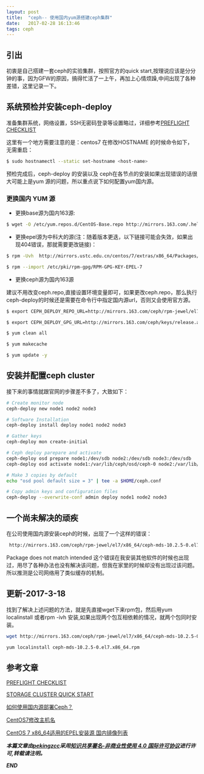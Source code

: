 ```yaml
---
layout: post
title:  "ceph-- 使用国内yum源搭建ceph集群"
date:   2017-02-28 16:13:46
tags: ceph
---
```




## 引出

初衷是自己搭建一套ceph的实验集群，按照官方的quick start,按理说应该是分分钟的事，因为GFW的原因，搞得忙活了一上午，再加上心情烦躁,中间出现了各种差错，这里记录一下。


## 系统预检并安装ceph-deploy

准备集群系统，网络设置，SSH无密码登录等设置略过，详细参考[PREFLIGHT CHECKLIST](http://docs.ceph.com/docs/master/start/quick-start-preflight/)

这里有一个地方需要注意的是：centos7 在修改HOSTNAME 的时候命令如下，无需重启：

```bash
$ sudo hostnamectl --static set-hostname <host-name>
```

预检完成后，ceph-deploy 的安装以及 ceph在各节点的安装如果出现错误的话很大可能上是yum 源的问题，所以重点说下如何配置yum国内源。


### 更换国内 YUM 源

- 更换base源为国内163源:

```bash
$ wget -O /etc/yum.repos.d/CentOS-Base.repo http://mirrors.163.com/.help/CentOS7-Base-163.repo
```

- 更换epel源为中科大的源(注：随着版本更迭，以下链接可能会失效，如果出现404错误，那就需要更改链接)：

```bash
$ rpm -Uvh  http://mirrors.ustc.edu.cn/centos/7/extras/x86_64/Packages/epel-release-7-9.noarch.rpm

$ rpm --import /etc/pki/rpm-gpg/RPM-GPG-KEY-EPEL-7

```

- 更换ceph源为国内163源

建议不用改变ceph.repo,直接设置环境变量即可，如果更改ceph.repo，那么执行ceph-deploy的时候还是需要在命令行中指定国内源url，否则又会使用官方源。

```bash
$ export CEPH_DEPLOY_REPO_URL=http://mirrors.163.com/ceph/rpm-jewel/el7

$ export CEPH_DEPLOY_GPG_URL=http://mirrors.163.com/ceph/keys/release.asc

$ yum clean all

$ yum makecache

$ yum update -y

```






## 安装并配置ceph cluster

接下来的事情就跟官网的步骤差不多了，大致如下：

```bash
# Create monitor node
ceph-deploy new node1 node2 node3

# Software Installation
ceph-deploy install deploy node1 node2 node3

# Gather keys
ceph-deploy mon create-initial

# Ceph deploy parepare and activate
ceph-deploy osd prepare node1:/dev/sdb node2:/dev/sdb node3:/dev/sdb
ceph-deploy osd activate node1:/var/lib/ceph/osd/ceph-0 node2:/var/lib/ceph/osd/ceph-1 node3:/var/lib/ceph/osd/ceph-2

# Make 3 copies by default
echo "osd pool default size = 3" | tee -a $HOME/ceph.conf

# Copy admin keys and configuration files
ceph-deploy --overwrite-conf admin deploy node1 node2 node3

```


## 一个尚未解决的顽疾

在公司使用国内源安装ceph的时候，出现了一个这样的错误：

```bash
 http://mirrors.163.com/ceph/rpm-jewel/el7/x86_64/ceph-mds-10.2.5-0.el7.x86_64.rpm: [Errno -1] Package does not match intended download. Suggestion: run yum --enablerepo=ceph clean metadata
```

Package does not match intended 这个错误在我安装其他软件的时候也出现过，用尽了各种办法也没有解决该问题，但我在家里的时候却没有出现过该问题。所以推测是公司网络用了类似缓存的机制。

## 更新-2017-3-18

找到了解决上述问题的方法，就是先直接wget下来rpm包，然后用yum localinstall 或者rpm -ivh 安装,如果出现两个包互相依赖的情况，就两个包同时安装。

```bash
wget http://mirrors.163.com/ceph/rpm-jewel/el7/x86_64/ceph-mds-10.2.5-0.el7.x86_64.rpm

yum localinstall ceph-mds-10.2.5-0.el7.x86_64.rpm
```


## 参考文章


[PREFLIGHT CHECKLIST](http://docs.ceph.com/docs/master/start/quick-start-preflight/)

[STORAGE CLUSTER QUICK START](http://docs.ceph.com/docs/master/start/quick-ceph-deploy/)

[如何使用国内源部署Ceph？](http://ceph.org.cn/2016/09/02/%E5%A6%82%E4%BD%95%E4%BD%BF%E7%94%A8%E5%9B%BD%E5%86%85%E6%BA%90%E9%83%A8%E7%BD%B2ceph%EF%BC%9F/)

[CentOS7修改主机名](http://www.centoscn.com/CentOS/config/2014/1031/4039.html)

[CentOS 7 x86_64适用的EPEL安装源 国内镜像列表](http://itgeeker.net/centos-7-epel-china-mirror-repository/)


***本篇文章由[pekingzcc](https://zhangchenchen.github.io/)采用[知识共享署名-非商业性使用 4.0 国际许可协议](https://creativecommons.org/licenses/by-nc-sa/4.0/)进行许可,转载请注明。***


 ***END***
